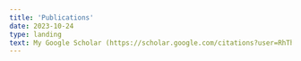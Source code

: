 ```yaml
---
title: 'Publications'
date: 2023-10-24
type: landing
text: My Google Scholar (https://scholar.google.com/citations?user=RhThiI8AAAAJ&hl=en)
---
```

